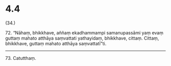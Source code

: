 

# 4.4


(34.)

72\. “Nāhaṃ, bhikkhave, aññaṃ ekadhammampi samanupassāmi yaṃ evaṃ guttaṃ mahato atthāya saṃvattati yathayidaṃ, bhikkhave, cittaṃ. Cittaṃ, bhikkhave, guttaṃ mahato atthāya saṃvattatī”ti.

---

73\. Catutthaṃ.





